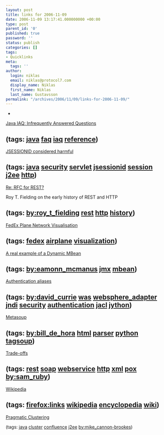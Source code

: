 ```yaml
---
layout: post
title: links for 2006-11-09
date: 2006-11-09 13:17:41.000000000 +00:00
type: post
parent_id: '0'
published: true
password: ''
status: publish
categories: []
tags:
- Quicklinks
meta:
  tags: ''
author:
  login: niklas
  email: niklas@protocol7.com
  display_name: Niklas
  first_name: Niklas
  last_name: Gustavsson
permalink: "/archives/2006/11/09/links-for-2006-11-09/"
---
```

- 
[Java IAQ: Infrequently Answered Questions](http://www.norvig.com/java-iaq.html)

(tags: [java](http://del.icio.us/protocol7/java) [faq](http://del.icio.us/protocol7/faq) [iaq](http://del.icio.us/protocol7/iaq) [reference](http://del.icio.us/protocol7/reference))
- 
[JSESSIONID considered harmful](http://randomcoder.com/articles/jsessionid-considered-harmful)

(tags: [java](http://del.icio.us/protocol7/java) [security](http://del.icio.us/protocol7/security) [servlet](http://del.icio.us/protocol7/servlet) [jsessionid](http://del.icio.us/protocol7/jsessionid) [session](http://del.icio.us/protocol7/session) [j2ee](http://del.icio.us/protocol7/j2ee) [http](http://del.icio.us/protocol7/http))
- 
[Re: RFC for REST?](http://permalink.gmane.org/gmane.comp.web.services.rest/3995)

Roy T. Fielding on the early history of REST and HTTP

(tags: [by:roy\_t\_fielding](http://del.icio.us/protocol7/by:roy_t_fielding) [rest](http://del.icio.us/protocol7/rest) [http](http://del.icio.us/protocol7/http) [history](http://del.icio.us/protocol7/history))
- 
[FedEx Plane Network Visualisation](http://blogs.atlassian.com/rebelutionary/archives/000828.html)

(tags: [fedex](http://del.icio.us/protocol7/fedex) [airplane](http://del.icio.us/protocol7/airplane) [visualization](http://del.icio.us/protocol7/visualization))
- 
[A real example of a Dynamic MBean](http://weblogs.java.net/blog/emcmanus/archive/2006/11/a_real_example.html)

(tags: [by:eamonn\_mcmanus](http://del.icio.us/protocol7/by:eamonn_mcmanus) [jmx](http://del.icio.us/protocol7/jmx) [mbean](http://del.icio.us/protocol7/mbean))
- 
[Authentication aliases](http://david.currie.name/archives/2006/11/08/authentication-aliases/)

(tags: [by:david\_currie](http://del.icio.us/protocol7/by:david_currie) [was](http://del.icio.us/protocol7/was) [websphere\_adapter](http://del.icio.us/protocol7/websphere_adapter) [jndi](http://del.icio.us/protocol7/jndi) [security](http://del.icio.us/protocol7/security) [authentication](http://del.icio.us/protocol7/authentication) [jacl](http://del.icio.us/protocol7/jacl) [jython](http://del.icio.us/protocol7/jython))
- 
[Metasoup](http://www.dehora.net/journal/2006/11/metasoup.html)

(tags: [by:bill\_de\_hora](http://del.icio.us/protocol7/by:bill_de_hora) [html](http://del.icio.us/protocol7/html) [parser](http://del.icio.us/protocol7/parser) [python](http://del.icio.us/protocol7/python) [tagsoup](http://del.icio.us/protocol7/tagsoup))
- 
[Trade-offs](http://www.intertwingly.net/blog/2006/11/07/Trade-offs)

(tags: [rest](http://del.icio.us/protocol7/rest) [soap](http://del.icio.us/protocol7/soap) [webservice](http://del.icio.us/protocol7/webservice) [http](http://del.icio.us/protocol7/http) [xml](http://del.icio.us/protocol7/xml) [pox](http://del.icio.us/protocol7/pox) [by:sam\_ruby](http://del.icio.us/protocol7/by:sam_ruby))
- 
[Wikipedia](http://en.wikipedia.org/wiki/Main_Page)

(tags: [firefox:links](http://del.icio.us/protocol7/firefox:links) [wikipedia](http://del.icio.us/protocol7/wikipedia) [encyclopedia](http://del.icio.us/protocol7/encyclopedia) [wiki](http://del.icio.us/protocol7/wiki))
- 
[Pragmatic Clustering](http://blogs.atlassian.com/rebelutionary/archives/000806.html)

(tags: [java](http://del.icio.us/protocol7/java) [cluster](http://del.icio.us/protocol7/cluster) [confluence](http://del.icio.us/protocol7/confluence) [j2ee](http://del.icio.us/protocol7/j2ee) [by:mike\_cannon-brookes](http://del.icio.us/protocol7/by:mike_cannon-brookes))
